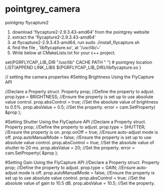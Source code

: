 # pointgrey_camera
pointgrey flycapture2

1. download 'flycapture2-2.9.3.43-amd64' from the pointgrey website
2. extract the 'flycapture2-2.9.3.43-amd64'
3. at flycapture2-2.9.3.43-amd64, run sudo ./install_flycapture.sh
4. find the file , 'libflycapture.so', at '/usr/lib/~'
5. Write below at CMakeLists.txt for your c++ project.

set(PGRFLYCAP_LIB_DIR "/usr/lib" CACHE PATH " ") # pointgrey location
LIST(APPEND LINK_LIBS
${PGRFLYCAP_LIB_DIR}/libflycapture.so
}


// setting the camera properties 
#Setting Brightness Using the FlyCapture API


//Declare a Property struct.
Property prop;
//Define the property to adjust.
prop.type = BRIGHTNESS;
//Ensure the property is set up to use absolute value control.
prop.absControl = true;
//Set the absolute value of brightness to 0.5%.
prop.absValue = 0.5;
//Set the property.
error = cam.SetProperty( &prop );

#Setting Shutter Using the FlyCapture API
//Declare a Property struct.
Property prop;
//Define the property to adjust.
prop.type = SHUTTER;
//Ensure the property is on.
prop.onOff = true;
//Ensure auto-adjust mode is off.
prop.autoManualMode = false;
//Ensure the property is set up to use absolute value control.
prop.absControl = true;
//Set the absolute value of shutter to 20 ms.
prop.absValue = 20;
//Set the property.
error = cam.SetProperty( &prop );

#Setting Gain Using the FlyCapture API
//Declare a Property struct.
Property prop;
//Define the property to adjust.
prop.type = GAIN;
//Ensure auto-adjust mode is off.
prop.autoManualMode = false;
//Ensure the property is set up to use absolute value control.
prop.absControl = true;
//Set the absolute value of gain to 10.5 dB.
prop.absValue = 10.5;
//Set the property.

